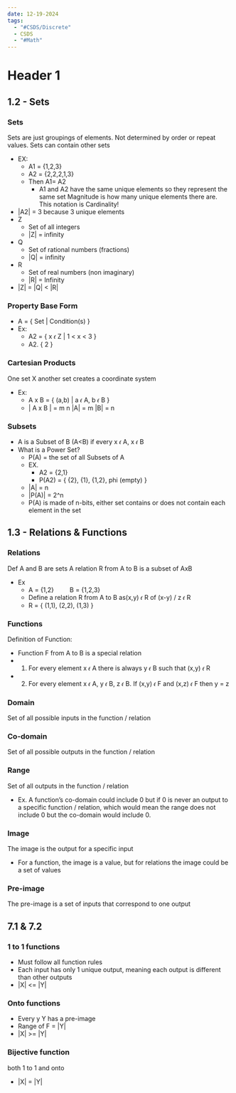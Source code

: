 ```yaml
---
date: 12-19-2024
tags:
  - "#CSDS/Discrete"
  - CSDS
  - "#Math"
---
```

# Header 1
## 1.2 - Sets
### Sets
Sets are just groupings of elements. Not determined by order or repeat values. Sets can contain other sets
- EX:
	- A1 = {1,2,3}
	- A2 = {2,2,2,1,3}
	- Then A1= A2
		- A1 and A2 have the same unique elements so they represent the same set
Magnitude is how many unique elements there are. This notation is Cardinality! 
- |A2| = 3 because 3 unique elements
- Z
	- Set of all integers
	- |Z| = infinity
- Q
	- Set of rational numbers (fractions)
	- |Q| = infinity
- R
	- Set of real numbers (non imaginary)
	- |R| = Infinity
- |Z| = |Q| < |R|

### Property Base Form
- A = { Set | Condition(s) }  
- Ex:
	- A2 = { x 𝜖 Z | 1 < x < 3 }
	- A2. { 2 }

### Cartesian Products
One set X another set creates a coordinate system
- Ex:
	- A x B = { (a,b) | a 𝜖 A, b 𝜖 B }
	- | A x B | = m n |A| = m |B| = n 

### Subsets

- A is a Subset of B (A<B) if every x 𝜖 A, x 𝜖 B
- What is a Power Set?
	- P(A) = the set of all Subsets of A
	- EX.
		- A2 = {2,1}
		- P(A2) = { {2}, {1}, {1,2}, phi (empty) } 
	- |A| = n
	- |P(A)| = 2^n 
	- P(A) is made of n-bits, either set contains or does not contain each element in the set

## 1.3 - Relations & Functions

### Relations
Def A and B are sets A relation R from A to B is a subset of AxB
- Ex
	- A = {1,2}         B = {1,2,3}
	- Define a relation R from A to B as(x,y) 𝜖 R of (x-y) / z 𝜖 R
	- R = { (1,1), (2,2), (1,3) }
### Functions
Definition of Function:
- Function F from A to B is a special relation
- 1) For every element x 𝜖 A there is always y 𝜖 B such that (x,y) 𝜖 R
- 2) For every element x 𝜖 A, y 𝜖 B, z 𝜖 B. If (x,y) 𝜖 F and (x,z) 𝜖 F then y = z
### Domain
Set of all possible inputs in the function / relation
### Co-domain
Set of all possible outputs in the function / relation
### Range
Set of all outputs in the function / relation
- Ex. A function’s co-domain could include 0 but if 0 is never an output to a specific function / relation, which would mean the range does not include 0 but the co-domain would include 0.
### Image 
The image is the output for a specific input
- For a function, the image is a value, but for relations the image could be a set of values
### Pre-image
The pre-image is a set of inputs that correspond to one output
## 7.1 & 7.2

### 1 to 1 functions
- Must follow all function rules
- Each input has only 1 unique output, meaning each output is different than other outputs
- |X| <= |Y|

### Onto functions
- Every y Y has a pre-image 
- Range of F = |Y|
- |X| >= |Y|
### Bijective function
both 1 to 1 and onto 
- |X| = |Y|